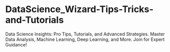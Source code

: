 # DataScience_Wizard-Tips-Tricks-and-Tutorials
Data Science Insights: Pro Tips, Tutorials, and Advanced Strategies. Master Data Analysis, Machine Learning, Deep Learning, and More. Join for Expert Guidance!
